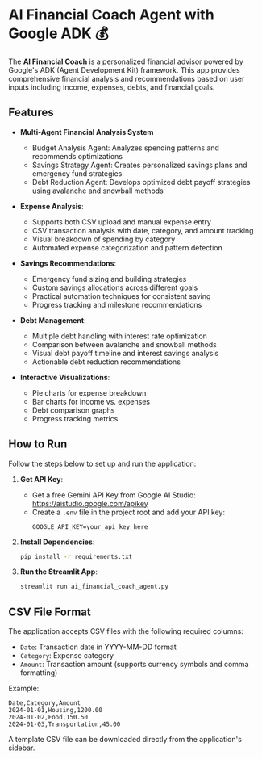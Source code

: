 # AI Financial Coach Agent with Google ADK 💰

The **AI Financial Coach** is a personalized financial advisor powered by Google's ADK (Agent Development Kit) framework. This app provides comprehensive financial analysis and recommendations based on user inputs including income, expenses, debts, and financial goals.

## Features

- **Multi-Agent Financial Analysis System**
    - Budget Analysis Agent: Analyzes spending patterns and recommends optimizations
    - Savings Strategy Agent: Creates personalized savings plans and emergency fund strategies
    - Debt Reduction Agent: Develops optimized debt payoff strategies using avalanche and snowball methods

- **Expense Analysis**:
  - Supports both CSV upload and manual expense entry
  - CSV transaction analysis with date, category, and amount tracking
  - Visual breakdown of spending by category
  - Automated expense categorization and pattern detection

- **Savings Recommendations**:
  - Emergency fund sizing and building strategies
  - Custom savings allocations across different goals
  - Practical automation techniques for consistent saving
  - Progress tracking and milestone recommendations

- **Debt Management**:
  - Multiple debt handling with interest rate optimization
  - Comparison between avalanche and snowball methods
  - Visual debt payoff timeline and interest savings analysis
  - Actionable debt reduction recommendations

- **Interactive Visualizations**:
  - Pie charts for expense breakdown
  - Bar charts for income vs. expenses
  - Debt comparison graphs
  - Progress tracking metrics


## How to Run

Follow the steps below to set up and run the application:

1. **Get API Key**:
   - Get a free Gemini API Key from Google AI Studio: https://aistudio.google.com/apikey
   - Create a `.env` file in the project root and add your API key:
     ```
     GOOGLE_API_KEY=your_api_key_here
     ```

2. **Install Dependencies**:
   ```bash
   pip install -r requirements.txt
   ```

3. **Run the Streamlit App**:
   ```bash
   streamlit run ai_financial_coach_agent.py
   ```

## CSV File Format

The application accepts CSV files with the following required columns:
- `Date`: Transaction date in YYYY-MM-DD format
- `Category`: Expense category
- `Amount`: Transaction amount (supports currency symbols and comma formatting)

Example:
```csv
Date,Category,Amount
2024-01-01,Housing,1200.00
2024-01-02,Food,150.50
2024-01-03,Transportation,45.00
```

A template CSV file can be downloaded directly from the application's sidebar.
